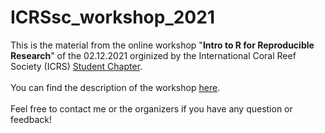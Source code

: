 # ICRSsc_workshop_2021
This is the material from the online workshop "**Intro to R for Reproducible Research**" of the 02.12.2021 orginized by the International Coral Reef Society (ICRS) <a href="https://www.coralreefstudents.org/">Student Chapter</a>. <br>
<br>
You can find the description of the workshop <a href="https://www.coralreefstudents.org/event-calendar">here</a>. <br> 
<br>
Feel free to contact me or the organizers if you have any question or feedback!
